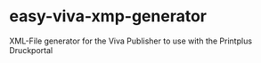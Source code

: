 # easy-viva-xmp-generator
XML-File generator for the Viva Publisher to use with the Printplus Druckportal
